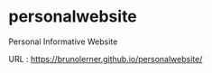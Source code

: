 # personalwebsite
Personal Informative Website

URL : https://brunolerner.github.io/personalwebsite/
